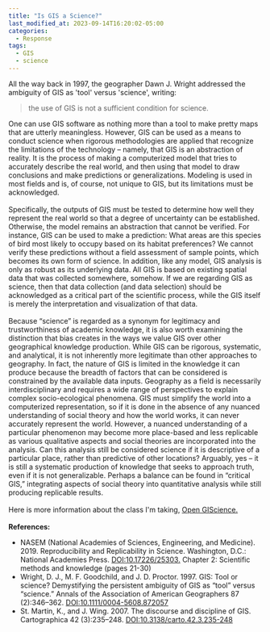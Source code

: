```yaml
---
title: "Is GIS a Science?"
last_modified_at: 2023-09-14T16:20:02-05:00
categories:
  - Response
tags:
  - GIS
  - science
---
```


All the way back in 1997, the geographer Dawn J. Wright addressed the ambiguity of GIS as 'tool' versus 'science', writing:

>the use of GIS is not a sufficient condition for science.

One can use GIS software as nothing more than a tool to make pretty maps that are utterly meaningless. However, GIS can be used as a means to conduct science when rigorous methodologies are applied that recognize the limitations of the technology – namely, that GIS is an abstraction of reality. It is the process of making a computerized model that tries to accurately describe the real world, and then using that model to draw conclusions and make predictions or generalizations. Modeling is used in most fields and is, of course, not unique to GIS, but its limitations must be acknowledged.\
\
Specifically, the outputs of GIS must be tested to determine how well they represent the real world so that a degree of uncertainty can be established. Otherwise, the model remains an abstraction that cannot be verified. For instance, GIS can be used to make a prediction: What areas are this species of bird most likely to occupy based on its habitat preferences? We cannot verify these predictions without a field assessment of sample points, which becomes its own form of science. In addition, like any model, GIS analysis is only as robust as its underlying data. All GIS is based on existing spatial data that was collected somewhere, somehow. If we are regarding GIS as science, then that data collection (and data selection) should be acknowledged as a critical part of the scientific process, while the GIS itself is merely the interpretation and visualization of that data.\
\
Because “science” is regarded as a synonym for legitimacy and trustworthiness of academic knowledge, it is also worth examining the distinction that bias creates in the ways we value GIS over other geographical knowledge production. While GIS can be rigorous, systematic, and analytical, it is not inherently more legitimate than other approaches to geography. In fact, the nature of GIS is limited in the knowledge it can produce because the breadth of factors that can be considered is constrained by the available data inputs. Geography as a field is necessarily interdisciplinary and requires a wide range of perspectives to explain complex socio-ecological phenomena. GIS must simplify the world into a computerized representation, so if it is done in the absence of any nuanced understanding of social theory and how the world works, it can never accurately represent the world. However, a nuanced understanding of a particular phenomenon may become more place-based and less replicable as various qualitative aspects and social theories are incorporated into the analysis. Can this analysis still be considered science if it is descriptive of a particular place, rather than predictive of other locations? Arguably, yes – it is still a systematic production of knowledge that seeks to approach truth, even if it is not generalizable. Perhaps a balance can be found in “critical GIS,” integrating aspects of social theory into quantitative analysis while still producing replicable results.\
\
Here is more information about the class I'm taking, [Open GIScience.](http://opengisci.github.io)\
\
**References:**
- NASEM (National Academies of Sciences, Engineering, and Medicine). 2019. Reproducibility and Replicability in Science. Washington, D.C.: National Academies Press. [DOI:10.17226/25303.](https://doi.org/10.17226/25303)
Chapter 2: Scientific methods and knowledge (pages 21-30)
- Wright, D. J., M. F. Goodchild, and J. D. Proctor. 1997. GIS: Tool or science? Demystifying the persistent ambiguity of GIS as “tool” versus “science.” Annals of the Association of American Geographers 87 (2):346–362. [DOI:10.1111/0004-5608.872057](https://doi.org/10.1111/0004-5608.872057)
- St. Martin, K., and J. Wing. 2007. The discourse and discipline of GIS. Cartographica 42 (3):235–248. [DOI:10.3138/carto.42.3.235-248](https://doi.org/10.3138/carto.42.3.235-248)


